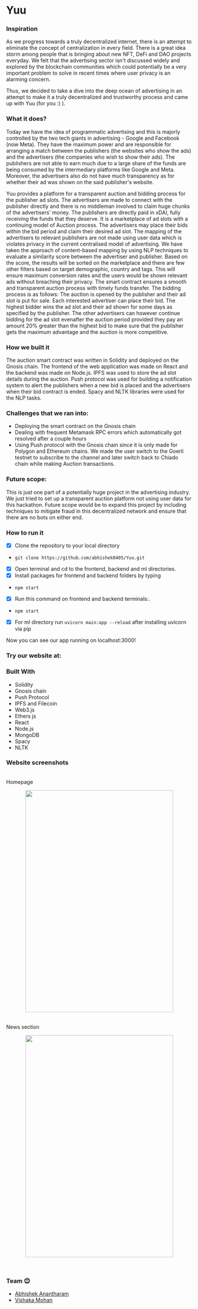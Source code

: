 # Yuu

### Inspiration  

As we progress towards a truly decentralized internet, there is an attempt to eliminate the concept of centralization in every field. There is a great idea storm among people that is bringing about new NFT, DeFi and DAO projects everyday. We felt that the advertising sector isn't discussed widely and explored by the blockchain communities which could potentially be a very important problem to solve in recent times where user privacy is an alarming concern. 

Thus, we decided to take a dive into the deep ocean of advertising in an attempt to make it a truly decentralized and trustworthy process and came up with Yuu (for you :) ).

 
### What it does?

Today we have the idea of programmatic advertising and this is majorly controlled by the two tech giants in advertising - Google and Facebook (now Meta). They have the maximum power and are responsible for arranging a match between the publishers (the websites who show the ads) and the advertisers (the companies who wish to show their ads). The publishers are not able to earn much due to a large share of the funds are being consumed by the intermediary platforms like Google and Meta. Moreover, the advertisers also do not have much transparency as for whether their ad was shown on the said publisher's website. 

Yuu provides a platform for a transparent auction and bidding process for the publisher ad slots. The advertisers are made to connect with the publisher directly and there is no middleman involved to claim huge chunks of the advertisers' money. The publishers are directly paid in xDAI, fully receiving the funds that they deserve. It is a marketplace of ad slots with a continuing model of Auction process. The advertisers may place their bids within the bid period and claim their desired ad slot. The mapping of the advertisers to relevant publishers are not made using user data which is violates privacy in the current centralised model of advertising. We have taken the approach of content-based mapping by using NLP techniques to evaluate a similarity score between the advertiser and publisher. Based on the score, the results will be sorted on the marketplace and there are few other filters based on target demographic, country and tags. This will ensure maximum conversion rates and the users would be shown relevant ads without breaching their privacy. The smart contract ensures a smooth and transparent auction process with timely funds transfer. The bidding process is as follows: The auction is opened by the publisher and their ad slot is put for sale. Each interested advertiser can place their bid. The highest bidder wins the ad slot and their ad shown for some days as specified by the publisher. The other advertisers can however continue bidding for the ad slot evenafter the auction period provided they pay an amount 20% greater than the highest bid to make sure that the publisher gets the maximum advantage and the auction is more competitive.                                                                                                                                                                                                                                                                                                                                                                                                                                                                                                                                                                                           




### How we built it


The auction smart contract was written in Solidity and deployed on the Gnosis chain. The frontend of the web application was made on React and the backend was made on Node.js. IPFS was used to store the ad slot details during the auction. Push protocol was used for building a notification system to alert the publishers when a new bid is placed and the advertisers when their bid contract is ended. Spacy and NLTK libraries were used for the NLP tasks.

### Challenges that we ran into:

- Deploying the smart contract on the Gnosis chain
- Dealing with frequent Metamask RPC errors which automatically got resolved after a couple hours
- Using Push protocol with the Gnosis chain since it is only made for Polygon and Ethereum chains. We made the user switch to the Goerli testnet to subscribe to the channel and later switch back to Chiado chain while making Auction transactions.

 

### Future scope: 

This is just one part of a potentially huge project in the advertising industry. We just tried to set up a transparent auction platform not using user data for this hackathon. Future scope would be to expand this project by including techniques to mitigate fraud in this decentralized network and ensure that there are no bots on either end.


### How to run it
- [x] Clone the repository to your local directory
 - `git clone https://github.com/abhishek0405/Yuu.git`

- [x] Open terminal and cd to the frontend, backend and ml directories.
- [x] Install packages for frontend and backend folders by typing
- `npm start`

- [x] Run this command on frontend and backend terminals:.
- `npm start`
- [x] For ml directory  run `uvicorn main:app --reload` after installing uvicorn via pip

Now you can see our app running on localhost:3000!
 
### Try our website at:



### Built With 

-	Solidity
-	Gnosis chain
-	Push Protocol
-	IPFS and Filecoin
-   Web3.js
-   Ethers js
-	React
-   Node.js
-   MongoDB
-   Spacy
-   NLTK

### Website screenshots
<br>
Homepage
<p  align="center"><img height= "600" width = "400" src = "https://github.com/abhishek0405/Alzheimers-App/blob/main/readme_images/homepage.jpg"></p>
<br>
News section
<p  align="center"><img height= "600" width = "400" src = "https://github.com/abhishek0405/Alzheimers-App/blob/main/readme_images/news.jpg"></p>
<br>


### Team 😊
- [Abhishek Anantharam](https://github.com/abhishek0405) 
- [Vishaka Mohan](https://github.com/vishaka-mohan)



